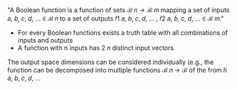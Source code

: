 "A Boolean function is a function of sets ℬ 𝑛 → ℬ 𝑚 mapping a set of inputs 𝑎, 𝑏, 𝑐, 𝑑, … ∈ ℬ 𝑛 to a set of outputs 𝑓1 𝑎, 𝑏, 𝑐, 𝑑, … , 𝑓2 𝑎, 𝑏, 𝑐, 𝑑, … ∈ ℬ 𝑚."

- For every Boolean functions exists a truth table with all combinations of inputs and outputs
- A function with n inputs has 2 𝑛 distinct input vectors

The output space dimensions can be considered individually (e.g., the function can be decomposed into multiple functions ℬ 𝑛 → ℬ of the from 𝑓𝑖 𝑎, 𝑏, 𝑐, 𝑑, … 